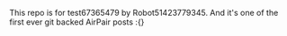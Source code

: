 This repo is for test67365479 by Robot51423779345. And it's one of the first ever git backed AirPair posts :{}